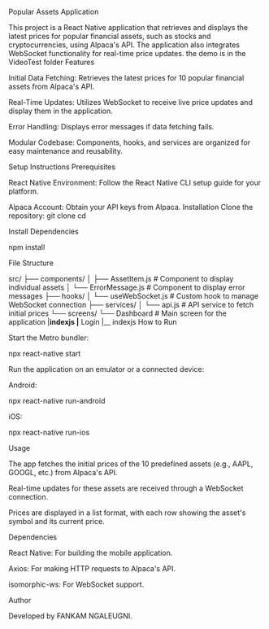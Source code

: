 Popular Assets Application

This project is a React Native application that retrieves and displays the latest prices for popular financial assets, such as stocks and cryptocurrencies, using Alpaca's API. The application also integrates WebSocket functionality for real-time price updates.
the demo is in the VideoTest folder
Features

Initial Data Fetching: Retrieves the latest prices for 10 popular financial assets from Alpaca's API.

Real-Time Updates: Utilizes WebSocket to receive live price updates and display them in the application.

Error Handling: Displays error messages if data fetching fails.

Modular Codebase: Components, hooks, and services are organized for easy maintenance and reusability.

Setup Instructions
Prerequisites

React Native Environment: Follow the React Native CLI setup guide for your platform.

Alpaca Account: Obtain your API keys from Alpaca.
Installation
Clone the repository:
git clone <repository-url>
cd <repository-folder>

Install Dependencies

npm install

File Structure

src/
├── components/
│   ├── AssetItem.js          # Component to display individual assets
│   └── ErrorMessage.js       # Component to display error messages
├── hooks/
│   └── useWebSocket.js       # Custom hook to manage WebSocket connection
├── services/
│   └── api.js                # API service to fetch initial prices
└── screens/
    └── Dashboard # Main screen for the application
      |__indexjs
    |__ Login
      |__ indexjs
How to Run

Start the Metro bundler:

npx react-native start

Run the application on an emulator or a connected device:

Android:

npx react-native run-android

iOS:

npx react-native run-ios

Usage

The app fetches the initial prices of the 10 predefined assets (e.g., AAPL, GOOGL, etc.) from Alpaca's API.

Real-time updates for these assets are received through a WebSocket connection.

Prices are displayed in a list format, with each row showing the asset's symbol and its current price.

Dependencies

React Native: For building the mobile application.

Axios: For making HTTP requests to Alpaca's API.

isomorphic-ws: For WebSocket support.

Author

Developed by FANKAM NGALEUGNI.

